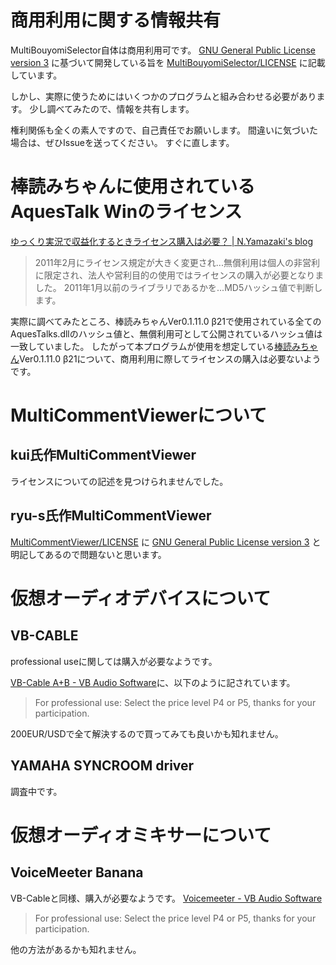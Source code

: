 # 商用利用に関する情報共有

MultiBouyomiSelector自体は商用利用可です。
[GNU General Public License version 3](https://opensource.org/licenses/GPL-3.0)
に基づいて開発している旨を
[MultiBouyomiSelector/LICENSE](https://github.com/kure3rd/MultiBouyomiSelector/blob/master/LICENSE)
に記載しています。

しかし、実際に使うためにはいくつかのプログラムと組み合わせる必要があります。
少し調べてみたので、情報を共有します。

権利関係も全くの素人ですので、自己責任でお願いします。
間違いに気づいた場合は、ぜひIssueを送ってください。
すぐに直します。

# 棒読みちゃんに使用されているAquesTalk Winのライセンス

[ゆっくり実況で収益化するときライセンス購入は必要？ \| N\.Yamazaki's blog](http://blog-yama.a-quest.com/?eid=970181)

> 2011年2月にライセンス規定が大きく変更され...無償利用は個人の非営利に限定され、法人や営利目的の使用ではライセンスの購入が必要となりました。
> 2011年1月以前のライブラリであるかを...MD5ハッシュ値で判断します。

実際に調べてみたところ、棒読みちゃんVer0.1.11.0 β21で使用されている全てのAquesTalks.dllのハッシュ値と、無償利用可として公開されているハッシュ値は一致していました。
したがって本プログラムが使用を想定している[棒読みちゃん](https://chi.usamimi.info/Program/Application/BouyomiChan/)Ver0.1.11.0 β21について、商用利用に際してライセンスの購入は必要ないようです。

# MultiCommentViewerについて

## kui氏作MultiCommentViewer

ライセンスについての記述を見つけられませんでした。

## ryu-s氏作MultiCommentViewer

[MultiCommentViewer/LICENSE](https://github.com/CommentViewerCollection/MultiCommentViewer/blob/master/LICENSE)
に
[GNU General Public License version 3](https://opensource.org/licenses/GPL-3.0)
と明記してあるので問題ないと思います。

# 仮想オーディオデバイスについて

## VB-CABLE

professional useに関しては購入が必要なようです。

[VB\-Cable A\+B \- VB Audio Software](https://shop.vb-audio.com/en/win-apps/12-vb-cable-ab.html)に、以下のように記されています。
>For professional use:	Select the price level P4 or P5, thanks for your participation.

200EUR/USDで全て解決するので買ってみても良いかも知れません。

## YAMAHA SYNCROOM driver

調査中です。

# 仮想オーディオミキサーについて

## VoiceMeeter Banana

VB-Cableと同様、購入が必要なようです。
[Voicemeeter \- VB Audio Software](https://shop.vb-audio.com/en/win-apps/9-voicemeeter.html)
>For professional use:	Select the price level P4 or P5, thanks for your participation.

他の方法があるかも知れません。
